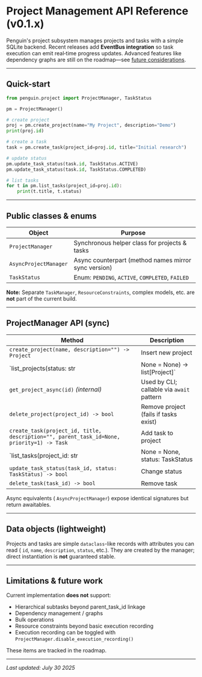 # Project Management API Reference (v0.1.x)

Penguin's project subsystem manages projects and tasks with a simple SQLite backend.  Recent releases add **EventBus integration** so task execution can emit real‑time progress updates.  Advanced features like dependency graphs are still on the roadmap—see [future considerations](../advanced/future_considerations.md).

---

## Quick-start
```python
from penguin.project import ProjectManager, TaskStatus

pm = ProjectManager()

# create project
proj = pm.create_project(name="My Project", description="Demo")
print(proj.id)

# create a task
task = pm.create_task(project_id=proj.id, title="Initial research")

# update status
pm.update_task_status(task.id, TaskStatus.ACTIVE)
pm.update_task_status(task.id, TaskStatus.COMPLETED)

# list tasks
for t in pm.list_tasks(project_id=proj.id):
    print(t.title, t.status)
```

---

## Public classes & enums

| Object | Purpose |
|--------|---------|
| `ProjectManager` | Synchronous helper class for projects & tasks |
| `AsyncProjectManager` | Async counterpart (method names mirror sync version) |
| `TaskStatus` | Enum: `PENDING`, `ACTIVE`, `COMPLETED`, `FAILED` |

**Note:** Separate `TaskManager`, `ResourceConstraints`, complex models, etc. are **not** part of the current build.

---

## ProjectManager API (sync)

| Method | Description |
|--------|-------------|
| `create_project(name, description="") -> Project` | Insert new project |
| `list_projects(status: str | None = None) -> list[Project]` | Fetch projects (filter by status optional) |
| `get_project_async(id)` *(internal)* | Used by CLI; callable via `await` pattern |
| `delete_project(project_id) -> bool` | Remove project (fails if tasks exist) |
| `create_task(project_id, title, description="", parent_task_id=None, priority=1) -> Task` | Add task to project |
| `list_tasks(project_id: str | None = None, status: TaskStatus | None = None) -> list[Task]` | Enumerate tasks |
| `update_task_status(task_id, status: TaskStatus) -> bool` | Change status |
| `delete_task(task_id) -> bool` | Remove task |

Async equivalents (
`AsyncProjectManager`) expose identical signatures but return awaitables.

---

## Data objects (lightweight)
Projects and tasks are simple `dataclass`-like records with attributes you can read (
`id`, `name`, `description`, `status`, etc.). They are created by the manager; direct instantiation is **not** guaranteed stable.

---

## Limitations & future work
Current implementation **does not** support:
* Hierarchical subtasks beyond parent_task_id linkage
* Dependency management / graphs
* Bulk operations
* Resource constraints beyond basic execution recording
* Execution recording can be toggled with `ProjectManager.disable_execution_recording()`

These items are tracked in the roadmap.

---

*Last updated: July 30 2025*
